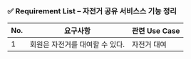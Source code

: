 ### ✅ **Requirement List – 자전거 공유 서비스스 기능 정리**

| No. | 요구사항 | 관련 Use Case |
| --- | --- | --- |
| 1 | 회원은 자전거를 대여할 수 있다. | 자전거 대여 |